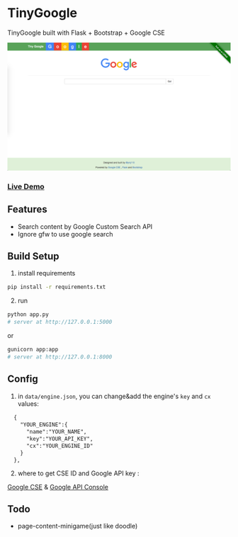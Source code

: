 # TinyGoogle

TinyGoogle built with Flask + Bootstrap + Google CSE

<p align="center">
  <a href="http://tinygoo.herokuapp.com/" target="\_blank">
    <img src="static/images/readme/demo.png" width="700px">
		<br>
    <h3>Live Demo</h3>
  </a>
</p>


## Features

* Search content by Google Custom Search API
* Ignore gfw to use google search

## Build Setup

1. install requirements
```bash
pip install -r requirements.txt
```
2. run
```bash
python app.py
# server at http://127.0.0.1:5000
```
or
```bash
gunicorn app:app  
# server at http://127.0.0.1:8000
```

## Config

1. in `data/engine.json`, you can change&add the engine's `key` and `cx` values:
```
  {
    "YOUR_ENGINE":{
      "name":"YOUR_NAME",
      "key":"YOUR_API_KEY",
      "cx":"YOUR_ENGINE_ID"
    }
  },
```
2. where to get CSE ID and Google API key :

  [Google CSE](https://cse.google.com/) & [Google API Console](https://console.developers.google.com/)

## Todo

* page-content-minigame(just like doodle)
